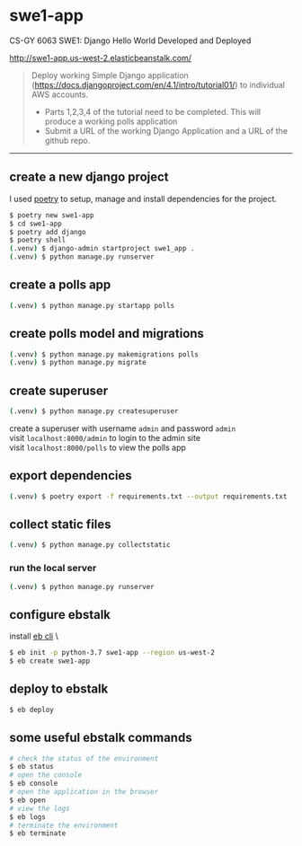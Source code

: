 # swe1-app

CS-GY 6063 SWE1: Django Hello World Developed and Deployed

http://swe1-app.us-west-2.elasticbeanstalk.com/

> Deploy working Simple Django application (https://docs.djangoproject.com/en/4.1/intro/tutorial01/) to individual AWS accounts.
> - Parts 1,2,3,4 of the tutorial need to be completed. This will produce a working polls application
> - Submit a URL of the working Django Application and a URL of the github repo.

---

## create a new django project

I used [poetry](https://python-poetry.org/) to setup, manage and install dependencies for the project.

```bash
$ poetry new swe1-app
$ cd swe1-app
$ poetry add django
$ poetry shell
(.venv) $ django-admin startproject swe1_app .
(.venv) $ python manage.py runserver
```

## create a polls app

```bash
(.venv) $ python manage.py startapp polls
```

## create polls model and migrations

```bash
(.venv) $ python manage.py makemigrations polls
(.venv) $ python manage.py migrate
```

## create superuser

```bash
(.venv) $ python manage.py createsuperuser
```
create a superuser with username `admin` and password `admin` \
visit `localhost:8000/admin` to login to the admin site \
visit `localhost:8000/polls` to view the polls app

## export dependencies

```bash
(.venv) $ poetry export -f requirements.txt --output requirements.txt
```

## collect static files

```bash
(.venv) $ python manage.py collectstatic
```

### run the local server

```bash
(.venv) $ python manage.py runserver
```

## configure ebstalk

install [eb cli](https://github.com/aws/aws-elastic-beanstalk-cli-setup) \
```bash
$ eb init -p python-3.7 swe1-app --region us-west-2
$ eb create swe1-app
```

## deploy to ebstalk

```bash
$ eb deploy
```

## some useful ebstalk commands

```bash
# check the status of the environment
$ eb status
# open the console
$ eb console
# open the application in the browser
$ eb open
# view the logs
$ eb logs
# terminate the environment
$ eb terminate
```
